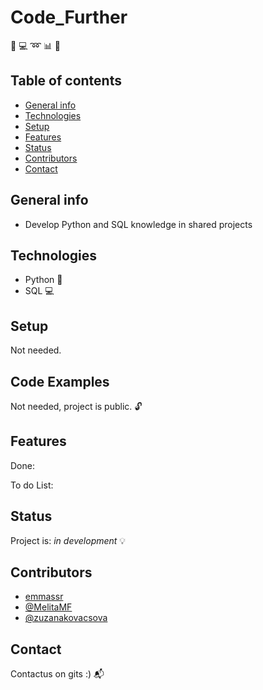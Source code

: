 # Code_Further
:snake: :computer: :loop: :bar_chart: :page_with_curl:

## Table of contents
* [General info](#general-info)
* [Technologies](#technologies)
* [Setup](#setup)
* [Features](#features)
* [Status](#status)
* [Contributors](#contributors)
* [Contact](#contact)

## General info
* Develop Python and SQL knowledge in shared projects

## Technologies
* Python :snake:
* SQL :computer:

## Setup
Not needed.

## Code Examples
Not needed, project is public. :unlock:

## Features

Done:


To do List:


## Status
Project is: _in development_ :bulb:

## Contributors
* [emmassr](https://github.com/emmassr)
* [@MelitaMF](https://github.com/MelitaMF)
* [@zuzanakovacsova](https://github.com/zuzanakovacsova)

## Contact
Contactus on gits :) :mailbox_with_mail:
